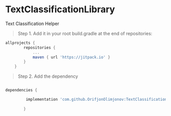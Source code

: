 # TextClassificationLibrary
Text Classification Helper

> Step 1. Add it in your root build.gradle at the end of repositories:
```gradle
allprojects {
		repositories {
			...
			maven { url 'https://jitpack.io' }
		}
	}
  ```
  
 > Step 2. Add the dependency
  ```gradle
  
  dependencies {
  
	       implementation 'com.github.OrifjonOlimjonov:TextClassificationLibrary:1.0.0'
   	
	      }

	
   ``` 
